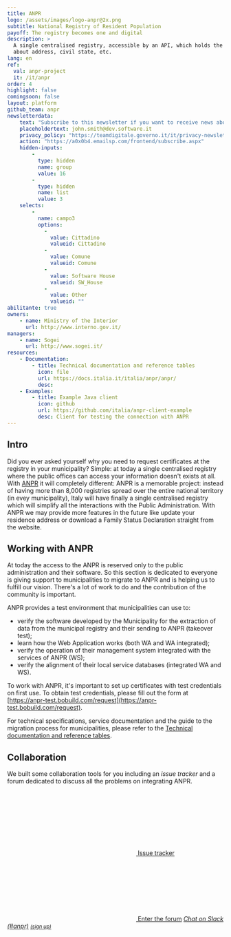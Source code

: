 ```yaml
---
title: ANPR
logo: /assets/images/logo-anpr@2x.png
subtitle: National Registry of Resident Population
payoff: The registry becomes one and digital
description: >
  A single centralised registry, accessible by an API, which holds the up-to-date information
  about address, civil state, etc.
lang: en
ref:
  val: anpr-project
  it: /it/anpr
order: 4
highlight: false
comingsoon: false
layout: platform
github_team: anpr
newsletterdata:
    text: "Subscribe to this newsletter if you want to receive news about ANPR: migration updates, new documentation, facts."
    placeholdertext: john.smith@dev.software.it
    privacy_policy: "https://teamdigitale.governo.it/it/privacy-newsletter-anpr.htm"
    action: "https://a0x0b4.emailsp.com/frontend/subscribe.aspx"
    hidden-inputs:
        -
          type: hidden
          name: group
          value: 16
        -
          type: hidden
          name: list
          value: 3
    selects:
        -
          name: campo3
          options:
            -
              value: Cittadino
              valueid: Cittadino
            -
              value: Comune
              valueid: Comune
            -
              value: Software House
              valueid: SW_House
            -
              value: Other
              valueid: ""
abilitante: true
owners:
    - name: Ministry of the Interior
      url: http://www.interno.gov.it/
managers:
    - name: Sogei
      url: http://www.sogei.it/
resources:
    - Documentation:
        - title: Technical documentation and reference tables
          icon: file
          url: https://docs.italia.it/italia/anpr/anpr/
          desc:
    - Examples:
        - title: Example Java client
          icon: github
          url: https://github.com/italia/anpr-client-example
          desc: Client for testing the connection with ANPR
---
```


## Intro

<!-- **Do you want to stay up-to-date? Subscribe to the ANPR [newsletter](#newsletter).** -->

Did you ever asked yourself why you need to request certificates at the
registry in your municipality? Simple: at today a single centralised registry where the public
offices can access your information doesn't exists at all. With [ANPR](https://anpr.interno.it/) it will completely different: ANPR is a memorable project: instead of having more than 8,000 registries spread over the entire national territory (in evey municipality), Italy will have finally a single centralised registry which will simplify all the interactions with the Public Administration.
With ANPR we may provide more features in the future like update your residence address or download a Family Status Declaration straight from the website.

## Working with ANPR

At today the access to the ANPR is reserved only to the public administration and their software.
So this section is dedicated to everyone is giving support to municipalities to migrate to ANPR and
is helping us to fulfill our vision. There's a lot of work to do and the contribution of the
community is important.

ANPR provides a test environment that municipalities can use to:

- verify the software developed by the Municipality for the extraction of data from the municipal registry and their sending to ANPR (takeover test);
- learn how the Web Application works (both WA and WA integrated);
- verify the operation of their management system integrated with the services of ANPR (WS);
- verify the alignment of their local service databases (integrated WA and WS).

To work with ANPR, it's important to set up certificates with test credentials on first use. To obtain test credentials, please fill out the form at [https://anpr-test.bobuild.com/request](https://anpr-test.bobuild.com/request).

For technical specifications, service documentation and the guide to the migration process for municipalities, please refer to the [Technical documentation and reference tables](https://docs.italia.it/italia/anpr/anpr/).

## Collaboration

We built some collaboration tools for you including an *issue tracker* and a forum dedicated to
discuss all the problems on integrating ANPR.

<a class="btn btn-primary" href="https://github.com/italia/anpr/issues"><svg class="icon icon-white"><use xlink:href="/assets/svg/sprite.svg#it-github"></use></svg> Issue tracker</a>
<a class="btn btn-primary" href="https://forum.italia.it/c/anpr"><svg class="icon icon-white"><use xlink:href="/assets/svg/sprite.svg#it-horn"></use></svg> Enter the forum</a>
<a class="btn btn-primary" href="https://developersitalia.slack.com/archives/C7A8NS7RQ"><i class="it-comment" /> Chat on Slack (#anpr)</a> <a href="https://slack.developers.italia.it/"><small>(sign up)</small></a>

